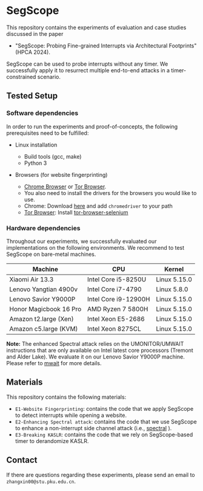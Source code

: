 # SegScope
This repository contains the experiments of evaluation and case studies discussed in the paper  
* "SegScope: Probing Fine-grained Interrupts via Architectural Footprints" (HPCA 2024).
  
SegScope can be used to probe interrupts without any timer. We successfully apply it to resurrect multiple end-to-end attacks in a timer-constrained scenario.

## Tested Setup

### Software dependencies
In order to run the experiments and proof-of-concepts, the following prerequisites need to be fulfilled:

* Linux installation
  * Build tools (gcc, make)
  * Python 3

* Browsers (for website fingerprinting)
  * [Chrome Browser](https://www.google.com/chrome/) or [Tor Browser](https://www.torproject.org/download/).
  * You also need to install the drivers for the browsers you would like to use.
  - Chrome: Download [here](https://chromedriver.chromium.org/downloads) and add `chromedriver` to your path
  - [Tor Browser](https://www.torproject.org): Install [tor-browser-selenium](https://github.com/webfp/tor-browser-selenium)

### Hardware dependencies
Throughout our experiments, we successfully evaluated our implementations on the following environments. We recommend to test SegScope on bare-metal machines.

| Machine                | CPU                  | Kernel          |
| ---------------------- | -------------------  | --------------- |
| Xiaomi Air 13.3        | Intel Core i5-8250U  | Linux 5.15.0    |
| Lenovo Yangtian 4900v  | Intel Core i7-4790   | Linux 5.8.0     |
| Lenovo Savior Y9000P   | Intel Core i9-12900H | Linux 5.15.0    |
| Honor Magicbook 16 Pro | AMD Ryzen 7 5800H    | Linux 5.15.0    |
| Amazon t2.large (Xen)  | Intel Xeon E5-2686   | Linux 5.15.0    |
| Amazon c5.large (KVM)  | Intel Xeon 8275CL    | Linux 5.15.0    |

 **Note:** The enhanced Spectral attack relies on the UMONITOR/UMWAIT instructions that are only available on Intel latest core processors (Tremont and Alder Lake). We evaluate it on our Lenovo Savior Y9000P machine. Please refer to [mwait](https://github.com/cispa/mwait) for more details.


## Materials
This repository contains the following materials:

* `E1-Website Fingerprinting`: contains the code that we apply SegScope to detect interrupts while opening a website.
* `E2-Enhancing Spectral attack`: contains the code that we use SegScope to enhance a non-interrupt side channel attack (i.e., [spectral](https://github.com/cispa/mwait) ).
* `E3-Breaking KASLR`: contains the code that we rely on SegScope-based timer to derandomize KASLR.

## Contact
If there are questions regarding these experiments, please send an email to `zhangxin00@stu.pku.edu.cn`.
